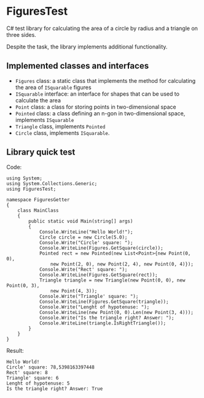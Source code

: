 # FiguresTest

C# test library for calculating the area of a circle by radius and a triangle on three sides.

Despite the task, the library implements additional functionality.

## Implemented classes and interfaces

- `Figures` class: a static class that implements the method for calculating the area of `ISquarable` figures
- `ISquarable` interface: an interface for shapes that can be used to calculate the area
- `Point` class: a class for storing points in two-dimensional space
- `Pointed` class: a class defining an n-gon in two-dimensional space, implements `ISquarable`
- `Triangle` class, implements `Pointed`
- `Circle` class, implements `ISquarable`.

## Library quick test

Code:

```
using System;
using System.Collections.Generic;
using FiguresTest;

namespace FiguresGetter
{
    class MainClass
    {
        public static void Main(string[] args)
        {
            Console.WriteLine("Hello World!");
            Circle circle = new Circle(5.0);
            Console.Write("Circle' square: ");
            Console.WriteLine(Figures.GetSquare(circle));
            Pointed rect = new Pointed(new List<Point>{new Point(0, 0),
                new Point(2, 0), new Point(2, 4), new Point(0, 4)});
            Console.Write("Rect' square: ");
            Console.WriteLine(Figures.GetSquare(rect));
            Triangle triangle = new Triangle(new Point(0, 0), new Point(0, 3),
                new Point(4, 3));
            Console.Write("Triangle' square: ");
            Console.WriteLine(Figures.GetSquare(triangle));
            Console.Write("Lenght of hypotenuse: ");
            Console.WriteLine(new Point(0, 0).Len(new Point(3, 4)));
            Console.Write("Is the triangle right? Answer: ");
            Console.WriteLine(triangle.IsRightTriangle());
        }
    }
}

```

Result:

```
Hello World!
Circle' square: 78,5398163397448
Rect' square: 8
Triangle' square: 6
Lenght of hypotenuse: 5
Is the triangle right? Answer: True
```

